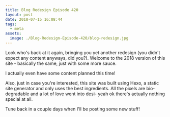 ```yaml
---
title: Blog Redesign Episode 420
layout: post
date: 2018-07-15 16:08:44
tags:
  - meta
assets:
  image: ./Blog-Redesign-Episode-420/blog-redesign.jpg
---
```


Look who's back at it again, bringing you yet another redesign (you didn't expect any content anyways, did you?). Welcome to the 2018 version of this site - basically the same, just with some more sauce.

<!-- more -->

I actually even have some content planned this time!

Also, just in case you're interested, this site was built using Hexo, a static site generator and only uses the best ingredients. All the pixels are bio-degradable and a lot of love went into desi- yeah ok there's actually nothing special at all.

Tune back in a couple days when I'll be posting some new stuff!
